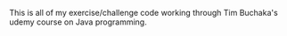 This is all of my exercise/challenge code working through Tim Buchaka's udemy course on Java programming.

